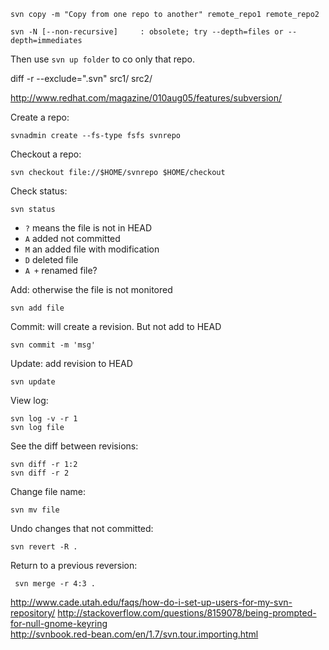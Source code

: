 ```
svn copy -m "Copy from one repo to another" remote_repo1 remote_repo2
```

```
svn -N [--non-recursive]     : obsolete; try --depth=files or --depth=immediates  
```
Then use `svn up folder` to co only that repo.  


diff -r --exclude=".svn" src1/ src2/  

http://www.redhat.com/magazine/010aug05/features/subversion/  

Create a repo: 
```
svnadmin create --fs-type fsfs svnrepo
```

Checkout a repo:  
```
svn checkout file://$HOME/svnrepo $HOME/checkout
```

Check status:  
```
svn status
```
- `?` means the file is not in HEAD
- `A` added not committed
- `M` an added file with modification
- `D` deleted file
- `A +` renamed file? 


Add: otherwise the file is not monitored 
```
svn add file
```

Commit: will create a revision. But not add to HEAD 
```
svn commit -m 'msg'
```

Update: add revision to HEAD
```
svn update
```

View log: 
```
svn log -v -r 1
svn log file
```

See the diff between revisions: 
```
svn diff -r 1:2
svn diff -r 2
```

Change file name: 
```
svn mv file 
```

Undo changes that not committed:
```
svn revert -R .
```

Return to a previous reversion: 
```
 svn merge -r 4:3 .
```

http://www.cade.utah.edu/faqs/how-do-i-set-up-users-for-my-svn-repository/
http://stackoverflow.com/questions/8159078/being-prompted-for-null-gnome-keyring  
http://svnbook.red-bean.com/en/1.7/svn.tour.importing.html  

